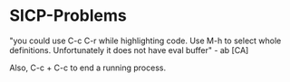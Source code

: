 # SICP-Problems

"you could use C-c C-r while highlighting code. Use M-h to select whole definitions. Unfortunately it does not have eval buffer" - ab [CA]

Also, C-c + C-c to end a running process.